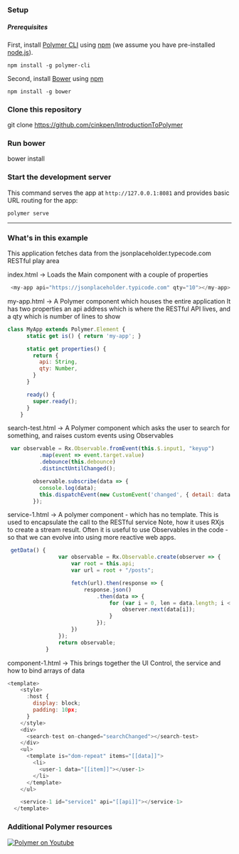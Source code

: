 
### Setup

##### Prerequisites

First, install [Polymer CLI](https://github.com/Polymer/polymer-cli) using
[npm](https://www.npmjs.com) (we assume you have pre-installed [node.js](https://nodejs.org)).

    npm install -g polymer-cli

Second, install [Bower](https://bower.io/) using [npm](https://www.npmjs.com)

    npm install -g bower


### Clone this repository

git clone https://github.com/cinkpen/IntroductionToPolymer

### Run bower 

bower install

### Start the development server

This command serves the app at `http://127.0.0.1:8081` and provides basic URL
routing for the app:

    polymer serve

---
### What's in this example

This application fetches data from the jsonplaceholder.typecode.com RESTful play area


index.html -> Loads the Main component with a couple of properties

```javascript
 <my-app api="https://jsonplaceholder.typicode.com" qty="10"></my-app>
```

my-app.html -> A Polymer component which houses the entire application
It has two properties an api address which is where the RESTful API lives, and a qty which is number of lines to show

```javascript
class MyApp extends Polymer.Element {
      static get is() { return 'my-app'; }

      static get properties() {
        return {
          api: String,
          qty: Number,
        }
      }

      ready() {
        super.ready();
      }
    }
```

search-test.html -> A Polymer component which asks the user to search for something, and raises custom events using Observables
```javascript
 var observable = Rx.Observable.fromEvent(this.$.input1, "keyup")
          .map(event => event.target.value)
          .debounce(this.debounce)
          .distinctUntilChanged();

        observable.subscribe(data => {
          console.log(data);
          this.dispatchEvent(new CustomEvent('changed', { detail: data }));
        });
```


service-1.html -> A polymer component - which has no template. This is used to encapsulate the call to the RESTful service
Note, how it uses RXjs to create a stream result.
Often it is useful to use Observables in the code - so that we can evolve into using more reactive web apps.
```javascript
 getData() {
                var observable = Rx.Observable.create(observer => {
                    var root = this.api;
                    var url = root + "/posts";

                    fetch(url).then(response => {
                        response.json()
                            .then(data => {
                                for (var i = 0, len = data.length; i < len; i++) {
                                    observer.next(data[i]);
                                }
                            });
                    })
                });
                return observable;
            }
```


component-1.html -> This brings together the UI Control, the service and how to bind arrays of data

```javascript
<template>
    <style>
      :host {
        display: block;
        padding: 10px;
      }
    </style>
    <div>
      <search-test on-changed="searchChanged"></search-test>
    </div>
    <ul>
      <template is="dom-repeat" items="[[data]]">
        <li>
          <user-1 data="[[item]]"></user-1>
        </li>
      </template>
    </ul>

    <service-1 id="service1" api="[[api]]"></service-1>
  </template>
```


### Additional Polymer resources

[![Polymer on Youtube](http://img.youtube.com/vi/HgJ0XCyBwzY/0.jpg)](https://www.youtube.com/watch?v=HgJ0XCyBwzY)